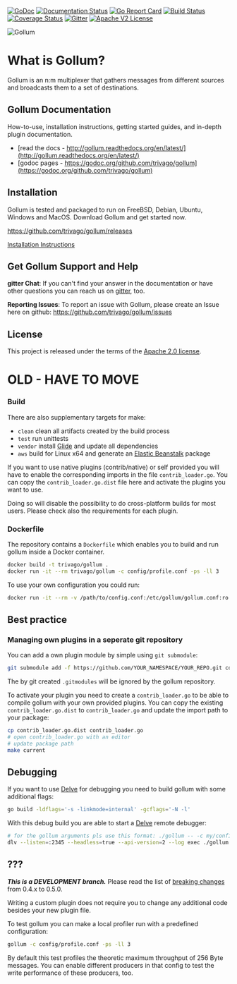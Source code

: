 [![GoDoc](https://godoc.org/github.com/trivago/gollum?status.svg)](https://godoc.org/github.com/trivago/gollum)
[![Documentation Status](https://readthedocs.org/projects/gollum/badge/?version=latest)](http://gollum.readthedocs.org/en/latest/)
[![Go Report Card](https://goreportcard.com/badge/github.com/trivago/gollum)](https://goreportcard.com/report/github.com/trivago/gollum)
[![Build Status](https://travis-ci.org/trivago/gollum.svg?branch=v0.4.3dev)](https://travis-ci.org/trivago/gollum)
[![Coverage Status](https://coveralls.io/repos/github/trivago/gollum/badge.svg?branch=master)](https://coveralls.io/github/trivago/gollum?branch=master)
[![Gitter](https://badges.gitter.im/trivago/gollum.svg)](https://gitter.im/trivago/gollum?utm_source=badge&utm_medium=badge&utm_campaign=pr-badge)
[![Apache V2 License](http://img.shields.io/badge/license-Apache%20V2-blue.svg)](http://www.apache.org/licenses/LICENSE-2.0)

![Gollum](docs/src/gollum.png)

# What is Gollum?

Gollum is an n:m multiplexer that gathers messages from different sources and broadcasts them to a set of destinations.

## Gollum Documentation

How-to-use, installation instructions, getting started guides, and in-depth plugin documentation.

* [read the docs - http://gollum.readthedocs.org/en/latest/](http://gollum.readthedocs.org/en/latest/)
* [godoc pages - https://godoc.org/github.com/trivago/gollum](https://godoc.org/github.com/trivago/gollum)


## Installation

Gollum is tested and packaged to run on FreeBSD, Debian, Ubuntu, Windows and MacOS. Download Gollum and get started now.

https://github.com/trivago/gollum/releases

[Installation Instructions](http://gollum.readthedocs.io/en/latest/index.html)


## Get Gollum Support and Help

**gitter Chat**: If you can't find your answer in the documentation or have other questions you can reach us on [gitter](https://gitter.im/trivago/gollum?utm_source=share-link&utm_medium=link&utm_campaign=share-link), too.

**Reporting Issues**: To report an issue with Gollum, please create an Issue here on github: https://github.com/trivago/gollum/issues


## License

This project is released under the terms of the [Apache 2.0 license](http://www.apache.org/licenses/LICENSE-2.0).


# OLD - HAVE TO MOVE


### Build



There are also supplementary targets for make:

* `clean` clean all artifacts created by the build process
* `test` run unittests
* `vendor` install [Glide](https://github.com/Masterminds/glide) and update all dependencies
* `aws` build for Linux x64 and generate an [Elastic Beanstalk](https://aws.amazon.com/de/elasticbeanstalk/) package

If you want to use native plugins (contrib/native) or self provided you will have to enable the corresponding imports in the file `contrib_loader.go`. You can copy the `contrib_loader.go.dist` file here and activate the plugins you want to use.

Doing so will disable the possibility to do cross-platform builds for most users.
Please check also the requirements for each plugin.

### Dockerfile

The repository contains a `Dockerfile` which enables you to build and run gollum inside a Docker container.

```bash
docker build -t trivago/gollum .
docker run -it --rm trivago/gollum -c config/profile.conf -ps -ll 3
```

To use your own configuration you could run:

```bash
docker run -it --rm -v /path/to/config.conf:/etc/gollum/gollum.conf:ro trivago/gollum -c /etc/gollum/gollum.conf
```

## Best practice

### Managing own plugins in a seperate git repository

You can add a own plugin module by simple using `git submodule`:

```bash
git submodule add -f https://github.com/YOUR_NAMESPACE/YOUR_REPO.git contrib/namespace
```

The by git created `.gitmodules` will be ignored by the gollum repository.

To activate your plugin you need to create a `contrib_loader.go` to be able to compile gollum with your own provided plugins.
You can copy the existing `contrib_loader.go.dist` to `contrib_loader.go` and update the import path to your package:

```bash
cp contrib_loader.go.dist contrib_loader.go
# open contrib_loader.go with an editor
# update package path
make current
```

## Debugging

If you want to use [Delve](https://github.com/derekparker/delve) for debugging you need to build gollum with some additional flags:

```bash
go build -ldflags='-s -linkmode=internal' -gcflags='-N -l'
```

With this debug build you are able to start a [Delve](https://github.com/derekparker/delve) remote debugger:

```bash
# for the gollum arguments pls use this format: ./gollum -- -c my/config.conf
dlv --listen=:2345 --headless=true --api-version=2 --log exec ./gollum -- -c testing/configs/test_router.conf -ll 3
```

## ???
***This is a DEVELOPMENT branch.***
Please read the list of [breaking changes](https://github.com/trivago/gollum/wiki/Breaking050) from 0.4.x to 0.5.0.

Writing a custom plugin does not require you to change any additional code besides your new plugin file.


To test gollum you can make a local profiler run with a predefined configuration:

```bash
gollum -c config/profile.conf -ps -ll 3
```

By default this test profiles the theoretic maximum throughput of 256 Byte messages.
You can enable different producers in that config to test the write performance of these producers, too.